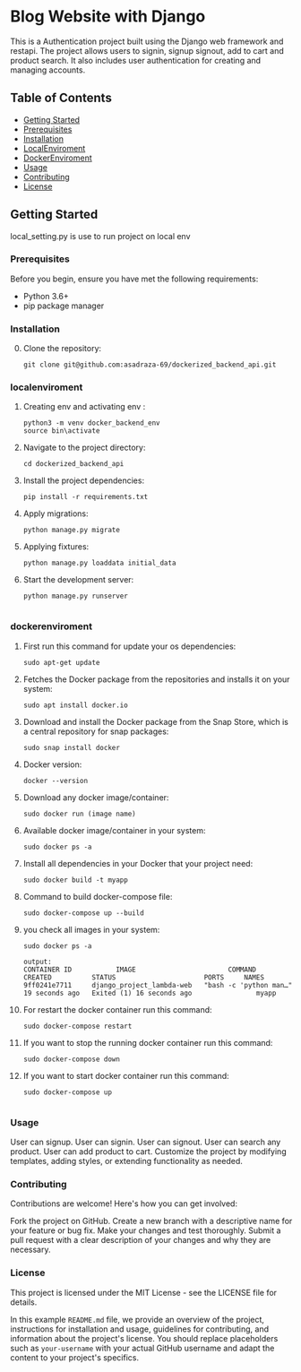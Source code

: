 # Blog Website with Django

This is a Authentication project built using the Django web framework and restapi. The project allows users to signin, signup signout, add to cart and product search. It also includes user authentication for creating and managing accounts.

## Table of Contents

- [Getting Started](#getting-started)
- [Prerequisites](#prerequisites)
- [Installation](#installation)
- [LocalEnviroment](#localenviroment)
- [DockerEnviroment](#dockerenviroment)
- [Usage](#usage)
- [Contributing](#contributing)
- [License](#license)

## Getting Started
local_setting.py is use to run project on local env
### Prerequisites

Before you begin, ensure you have met the following requirements:

- Python 3.6+
- pip package manager

### Installation

0. Clone the repository:

   ```shell
   git clone git@github.com:asadraza-69/dockerized_backend_api.git

### localenviroment

1. Creating env and activating env :
    ```shell
    python3 -m venv docker_backend_env
    source bin\activate

2. Navigate to the project directory:
    ```shell
    cd dockerized_backend_api

3. Install the project dependencies:
    ```shell
    pip install -r requirements.txt

4. Apply migrations:
    ```shell
    python manage.py migrate

5. Applying fixtures:
    ```shell
    python manage.py loaddata initial_data

6. Start the development server:
    ```shell
    python manage.py runserver


### dockerenviroment
1. First run this command for update your os dependencies:
    ```shell
    sudo apt-get update

2. Fetches the Docker package from the repositories and installs it on your system:
    ```shell
    sudo apt install docker.io

3. Download and install the Docker package from the Snap Store, which is a central repository for snap packages:
    ```shell
    sudo snap install docker

4. Docker version:
    ```shell
    docker --version

5. Download any docker image/container:
    ```shell
    sudo docker run (image name)

6. Available docker image/container in your system:
    ```shell
    sudo docker ps -a

7. Install all dependencies in your Docker that your project need:
    ```shell
    sudo docker build -t myapp 

8. Command to build docker-compose file:
    ```shell
    sudo docker-compose up --build

9. you check all images in your system:
    ```shell
    sudo docker ps -a

    output:
    CONTAINER ID           IMAGE                       COMMAND                  CREATED          STATUS                      PORTS     NAMES
    9ff0241e7711     django_project_lambda-web   "bash -c 'python man…"   19 seconds ago   Exited (1) 16 seconds ago                myapp

10. For restart the docker container run this command:
    ```shell    
    sudo docker-compose restart

11. If you want to stop the running docker container run this command:
    ```shell
    sudo docker-compose down

12. If you want to start docker container run this command:
    ```shell    
    sudo docker-compose up


### Usage
User can signup.
User can signin.
User can signout.
User can search any product.
User can add product to cart.
Customize the project by modifying templates, adding styles, or extending functionality as needed.

### Contributing
Contributions are welcome! Here's how you can get involved:

Fork the project on GitHub.
Create a new branch with a descriptive name for your feature or bug fix.
Make your changes and test thoroughly.
Submit a pull request with a clear description of your changes and why they are necessary.

### License
This project is licensed under the MIT License - see the LICENSE file for details.


In this example `README.md` file, we provide an overview of the project, instructions for installation and usage, guidelines for contributing, and information about the project's license. You should replace placeholders such as `your-username` with your actual GitHub username and adapt the content to your project's specifics.
